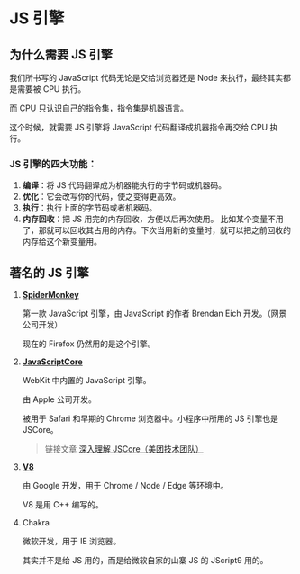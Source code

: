 # JS 引擎

## 为什么需要 JS 引擎

我们所书写的 JavaScript 代码无论是交给浏览器还是 Node 来执行，最终其实都是需要被 CPU 执行。

而 CPU 只认识自己的指令集，指令集是机器语言。

这个时候，就需要 JS 引擎将 JavaScript 代码翻译成机器指令再交给 CPU 执行。

### JS 引擎的四大功能：

1. **编译**：将 JS 代码翻译成为机器能执行的字节码或机器码。
2. **优化**：它会改写你的代码，使之变得更高效。
3. **执行**：执行上面的字节码或者机器码。
4. **内存回收**：把 JS 用完的内存回收，方便以后再次使用。
   比如某个变量不用了，那就可以回收其占用的内存。下次当用新的变量时，就可以把之前回收的内存给这个新变量用。

## 著名的 JS 引擎

1. **[SpiderMonkey](https://en.wikipedia.org/wiki/SpiderMonkey)**

   第一款 JavaScript 引擎，由 JavaScript 的作者 Brendan Eich 开发。（网景公司开发）

   现在的 Firefox 仍然用的是这个引擎。

2. **[JavaScriptCore](https://en.wikipedia.org/wiki/WebKit#JavaScriptCore)**

   WebKit 中内置的 JavaScript 引擎。

   由 Apple 公司开发。

   被用于 Safari 和早期的 Chrome 浏览器中。小程序中所用的 JS 引擎也是 JSCore。

   > 链接文章
   > [深入理解 JSCore（美团技术团队）](https://tech.meituan.com/2018/08/23/deep-understanding-of-jscore.html)

3. **[V8](<https://en.wikipedia.org/wiki/V8_(JavaScript_engine)>)**

   由 Google 开发，用于 Chrome / Node / Edge 等环境中。

   V8 是用 C++ 编写的。

4. Chakra

   微软开发，用于 IE 浏览器。

   其实并不是给 JS 用的，而是给微软自家的山寨 JS 的 JScript9 用的。
